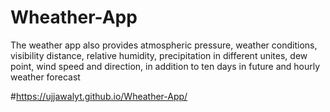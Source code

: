# Wheather-App
The weather app also provides atmospheric pressure, weather conditions, visibility distance, relative humidity, precipitation in different unites, dew point, wind speed and direction, in addition to ten days in future and hourly weather forecast

#https://ujjawalyt.github.io/Wheather-App/
